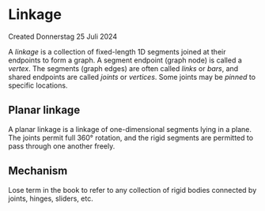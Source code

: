 # Linkage
Created Donnerstag 25 Juli 2024

A *linkage* is a collection of fixed-length 1D segments joined at their endpoints to form a graph. A segment endpoint (graph node) is called a *vertex*. The segments (graph edges) are often called *links* or *bars*, and shared endpoints are called *joints* or *vertices*.
Some joints may be *pinned* to specific locations.

Planar linkage
--------------
A planar linkage is a linkage of one-dimensional segments lying in a plane. The joints permit full 360° rotation, and the rigid segments are permitted to pass through one another freely.

Mechanism
---------
 Lose term in the book to refer to any collection of rigid bodies connected by joints, hinges, sliders, etc.

